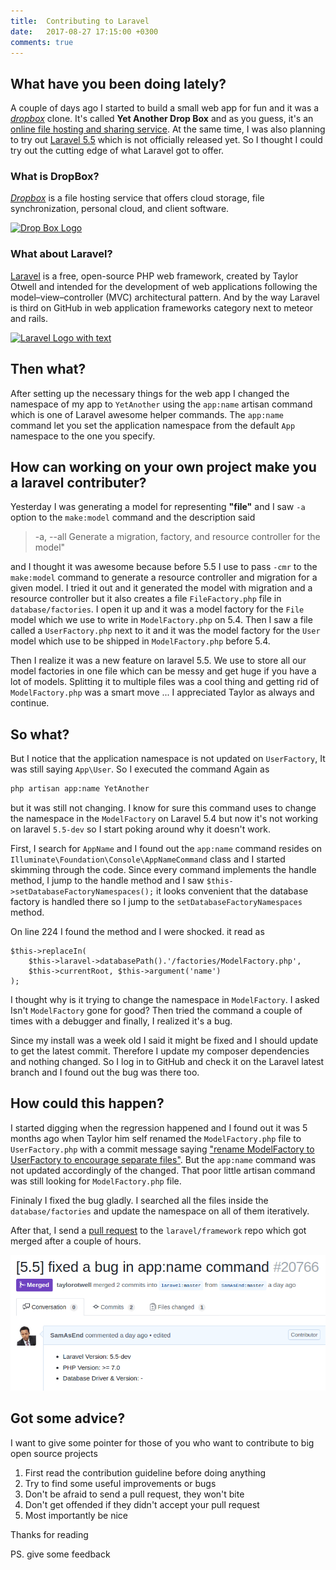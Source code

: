 ```yaml
---
title:  Contributing to Laravel
date:   2017-08-27 17:15:00 +0300
comments: true
---
```


## What have you been doing lately?
A couple of days ago I started to build a small web app for fun and it was a [*dropbox*](https://www.dropbox.com/) clone. It's called **Yet Another Drop Box** and as you guess, it's an [online file hosting and sharing service](https://en.wikipedia.org/wiki/File_hosting_service). At the same time, I was also planning to try out [Laravel 5.5](https://laravel.com/docs/5.5/) which is not officially released yet. So I thought I could try out the cutting edge of what Laravel got to offer.

### What is DropBox?
[*Dropbox*](https://www.dropbox.com/) is a file hosting service that offers cloud storage, file synchronization, personal cloud, and client software.

[![Drop Box Logo](https://upload.wikimedia.org/wikipedia/commons/thumb/a/ad/Dropbox_logo_2015.svg/375px-Dropbox_logo_2015.svg.png)](https://www.dropbox.com/)

### What about Laravel?
[Laravel](https://laravel.com) is a free, open-source PHP web framework, created by Taylor Otwell and intended for the development of web applications following the model–view–controller (MVC) architectural pattern. And by the way Laravel is third on GitHub in web application frameworks category next to meteor and rails.

[![Laravel Logo with text](http://blog.legacyteam.info/wp-content/uploads/2014/10/laravel-logo-white.png)](https://laravel.com/)


## Then what?
After setting up the necessary things for the web app I changed the namespace of my app to `YetAnother` using the `app:name` artisan command which is one of Laravel awesome helper commands. The `app:name` command let you set the application namespace from the default `App` namespace to the one you specify.




## How can working on your own project make you a laravel contributer?
Yesterday I was generating a model for representing **"file"** and I saw `-a` option to the `make:model` command and the description said 
> -a, --all             Generate a migration, factory, and resource controller for the model" 

and I thought it was awesome because before 5.5 I use to pass `-cmr` to the `make:model` command to generate a resource controller and migration for a given model. I tried it out and it generated the model with migration and a resource controller but it also creates a file `FileFactory.php` file in `database/factories`. I open it up and it was a model factory for the `File` model which we use to write in `ModelFactory.php` on 5.4. Then I saw a file called a `UserFactory.php` next to it and it was the model factory for the `User` model which use to be shipped in `ModelFactory.php` before 5.4.

Then I realize it was a new feature on laravel 5.5. We use to store all our model factories in one file which can be messy and get huge if you have a lot of models. Splitting it to multiple files was a cool thing and getting rid of `ModelFactory.php` was a smart move ... I appreciated Taylor as always and continue.

## So what?

But I notice that the application namespace is not updated on `UserFactory`, It was still saying `App\User`. So I executed the command Again as 
```bash
php artisan app:name YetAnother
```
but it was still not changing. I know for sure this command uses to change the namespace in the `ModelFactory` on Laravel 5.4 but now it's not working on laravel `5.5-dev` so I start poking around why it doesn't work.

First, I search for `AppName` and I found out the `app:name` command resides on `Illuminate\Foundation\Console\AppNameCommand` class and I started skimming through the code. Since every command implements the handle method, I jump to the handle method and I saw `$this->setDatabaseFactoryNamespaces();` it looks convenient that the database factory is handled there so I jump to the `setDatabaseFactoryNamespaces` method.

On line 224 I found the method and I were shocked. it read as 
```php?start_inline=1
$this->replaceIn(
    $this->laravel->databasePath().'/factories/ModelFactory.php',
    $this->currentRoot, $this->argument('name')
);
```
I thought why is it trying to change the namespace in `ModelFactory`. I asked Isn't `ModelFactory` gone for good? Then tried the command a couple of times with a debugger and finally, I realized it's a bug.

Since my install was a week old I said it might be fixed and I should update to get the latest commit. Therefore I update my composer dependencies and nothing changed. So I log in to GitHub and check it on the Laravel latest branch and I found out the bug was there too.

## How could this happen?
I started digging when the regression happened and I found out it was 5 months ago when Taylor him self renamed the `ModelFactory.php` file to `UserFactory.php` with a commit message saying ["rename ModelFactory to UserFactory to encourage separate files"](https://github.com/laravel/laravel/commit/67a8a1157004c4373663ec4a9398780feb6d6fa4). But the `app:name` command was not updated accordingly of the changed. That poor little artisan command was still looking for `ModelFactory.php` file.

Fininaly I fixed the bug gladly. I searched all the files inside the `database/factories` and update the namespace on all of them iteratively. 

After that, I send a [pull request](https://github.com/laravel/framework/pull/20766) to the `laravel/framework` repo which got merged after a couple of hours.

![PR 20766 screenshot](/images/laravel_pr_20766.png)

## Got some advice?
I want to give some pointer for those of you who want to contribute to big open source projects

 1. First read the contribution guideline before doing anything
 2. Try to find some useful improvements or bugs
 3. Don't be afraid to send a pull request, they won't bite
 4. Don't get offended if they didn't accept your pull request
 5. Most importantly be nice

Thanks for reading

PS. give some feedback
